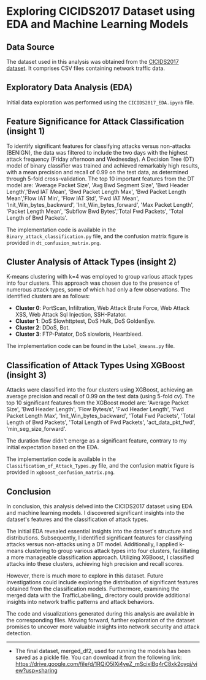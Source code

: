 # Exploring CICIDS2017 Dataset using EDA and Machine Learning Models

## Data Source
The dataset used in this analysis was obtained from the [CICIDS2017 dataset](https://www.unb.ca/cic/datasets/ids-2017.html). It comprises CSV files containing network traffic data.

## Exploratory Data Analysis (EDA)
Initial data exploration was performed using the `CICIDS2017_EDA.ipynb` file.

## Feature Significance for Attack Classification (insight 1)
To identify significant features for classifying attacks versus non-attacks (BENIGN), the data was filtered to include the two days with the highest attack frequency (Friday afternoon and Wednesday). A Decision Tree (DT) model of binary classifier was trained and achieved remarkably high results, with a mean precision and recall of 0.99 on the test data, as determined through 5-fold cross-validation. The top 10 important features from the DT model are: 'Average Packet Size', 'Avg Bwd Segment Size', 'Bwd Header Length','Bwd IAT Mean', 'Bwd Packet Length Max', 'Bwd Packet Length Mean','Flow IAT Min', 'Flow IAT Std', 'Fwd IAT Mean', 'Init_Win_bytes_backward', 'Init_Win_bytes_forward', 'Max Packet Length', 'Packet Length Mean', 'Subflow Bwd Bytes','Total Fwd Packets', 'Total Length of Bwd Packets'. 

The implementation code is available in the `Binary_attack_classification.py` file, and the confusion matrix figure is provided in `dt_confusion_matrix.png`.

## Cluster Analysis of Attack Types (insight 2)
K-means clustering with k=4 was employed to group various attack types into four clusters. This approach was chosen due to the presence of numerous attack types, some of which had only a few observations. The identified clusters are as follows:
- **Cluster 0**: PortScan, Infiltration, Web Attack Brute Force, Web Attack XSS, Web Attack Sql Injection, SSH-Patator. 
- **Cluster 1**: DoS Slowhttptest, DoS Hulk, DoS GoldenEye.
- **Cluster 2**: DDoS, Bot. 
- **Cluster 3**: FTP-Patator, DoS slowloris, Heartbleed.

The implementation code can be found in the `Label_kmeans.py` file.

## Classification of Attack Types Using XGBoost (insight 3)
Attacks were classified into the four clusters using XGBoost, achieving an average precision and recall of 0.99 on the test data (using 5-fold cv). The top 10 significant features from the XGBoost model are: 'Average Packet Size', 'Bwd Header Length', 'Flow Bytes/s', 'Fwd Header Length', 'Fwd Packet Length Max', 'Init_Win_bytes_backward', 'Total Fwd Packets', 'Total Length of Bwd Packets', 'Total Length of Fwd Packets', 'act_data_pkt_fwd', 'min_seg_size_forward'. 

The duration flow didn't emerge as a significant feature, contrary to my initial expectation based on the EDA.

The implementation code is available in the `Classification_of_Attack_Types.py` file, and the confusion matrix figure is provided in `xgboost_confusion_matrix.png`.

## Conclusion
In conclusion, this analysis delved into the CICIDS2017 dataset using EDA and machine learning models. I discovered significant insights into the dataset's features and the classification of attack types.

The initial EDA revealed essential insights into the dataset's structure and distributions. Subsequently, I identified significant features for classifying attacks versus non-attacks using a DT model. Additionally, I applied k-means clustering to group various attack types into four clusters, facilitating a more manageable classification approach. Utilizing XGBoost, I classified attacks into these clusters, achieving high precision and recall scores.

However, there is much more to explore in this dataset. Future investigations could include exploring the distribution of significant features obtained from the classification models. Furthermore, examining the merged data with the TrafficLabelling_ directory could provide additional insights into network traffic patterns and attack behaviors.

The code and visualizations generated during this analysis are available in the corresponding files. Moving forward, further exploration of the dataset promises to uncover more valuable insights into network security and attack detection.

___________________________________________________________________________________________________________________________________________

* The final dataset, merged_df2, used for running the models has been saved as a pickle file. You can download it from the following link: https://drive.google.com/file/d/1RQiO5IXi4yeZ_mScixlBq4rC8xk2oyqj/view?usp=sharing 


